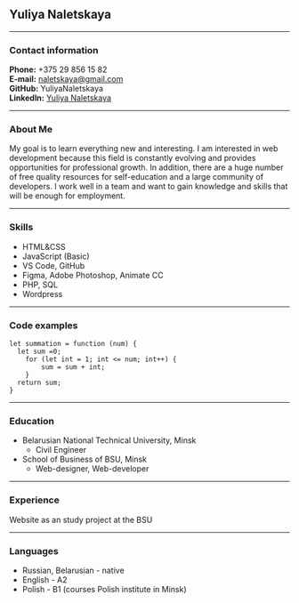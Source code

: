 ## Yuliya Naletskaya
*******

### Contact information
**Phone:** +375 29 856 15 82  
**E-mail:** naletskaya@gmail.com  
**GitHub:** YuliyaNaletskaya  
**LinkedIn:** [Yuliya Naletskaya](https://www.linkedin.com/in/yuliya-naletskaya-08140698/)
*******

### About Me
My goal is to learn everything new and interesting. I am interested in web development because this field is constantly evolving and provides opportunities for professional growth. In addition, there are a huge number of free quality resources for self-education and a large community of developers. I work well in a team and want to gain knowledge and skills that will be enough for employment.
*******

### Skills
* HTML&CSS
* JavaScript (Basic)
* VS Code, GitHub
* Figma, Adobe Photoshop, Animate CC
* PHP, SQL
* Wordpress
*******


### Code examples
```
let summation = function (num) {
  let sum =0;
	for (let int = 1; int <= num; int++) {
   		sum = sum + int;
	}
  return sum;
}
```
*******

### Education
+ Belarusian National Technical University, Minsk
    - Civil Engineer
+ School of Business of BSU, Minsk 
    - Web-designer, Web-developer
*******
### Experience
Website as an study project at the BSU
*******

### Languages
* Russian, Belarusian - native
* English - A2
* Polish - B1 (courses Polish institute in Minsk)